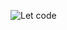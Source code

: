 ![Let code](https://imgproxy.amomama.com/PIFuG0zzzcqXqDuN9qVgtMDlb65pmwJwSHAPDqXrLvs/rs:fill:1200:0:1/g:no/aHR0cHM6Ly9jZG4uYW1vbWFtYS5jb20vNmRhMjE1ZWYxYTI0ZjVjOWE3MDJmNjY3NzliNjIwM2EzMTE0MzkxNTUwNTIxODI2LmpwZw.jpg)
